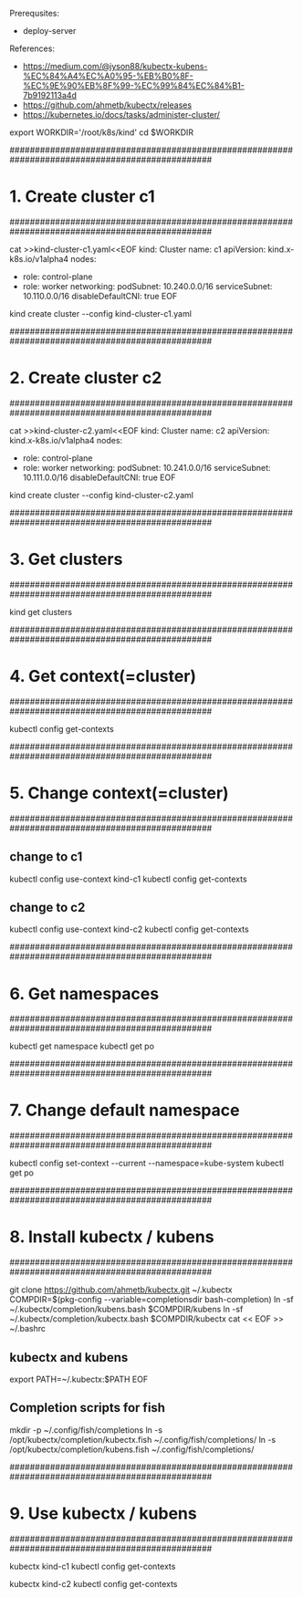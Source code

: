 Prerequsites:
- deploy-server

References:
- https://medium.com/@jyson88/kubectx-kubens-%EC%84%A4%EC%A0%95-%EB%B0%8F-%EC%9E%90%EB%8F%99-%EC%99%84%EC%84%B1-7b9192113a4d
- https://github.com/ahmetb/kubectx/releases
- https://kubernetes.io/docs/tasks/administer-cluster/

export WORKDIR='/root/k8s/kind'
cd $WORKDIR


################################################################################################
# 1. Create cluster c1
################################################################################################

cat >>kind-cluster-c1.yaml<<EOF
kind: Cluster
name: c1
apiVersion: kind.x-k8s.io/v1alpha4
nodes:
  - role: control-plane
  - role: worker
networking:
  podSubnet: 10.240.0.0/16
  serviceSubnet: 10.110.0.0/16
  disableDefaultCNI: true
EOF

kind create cluster --config kind-cluster-c1.yaml

################################################################################################
# 2. Create cluster c2
################################################################################################

cat >>kind-cluster-c2.yaml<<EOF
kind: Cluster
name: c2
apiVersion: kind.x-k8s.io/v1alpha4
nodes:
  - role: control-plane
  - role: worker
networking:
  podSubnet: 10.241.0.0/16
  serviceSubnet: 10.111.0.0/16
  disableDefaultCNI: true
EOF

kind create cluster --config kind-cluster-c2.yaml

################################################################################################
# 3. Get clusters
################################################################################################

kind get clusters

################################################################################################
# 4. Get context(=cluster)
################################################################################################

kubectl config get-contexts

################################################################################################
# 5. Change context(=cluster)
################################################################################################

## change to c1
kubectl config use-context kind-c1
kubectl config get-contexts

## change to c2
kubectl config use-context kind-c2
kubectl config get-contexts

################################################################################################
# 6. Get namespaces
################################################################################################

kubectl get namespace
kubectl get po

################################################################################################
# 7. Change default namespace
################################################################################################

kubectl config set-context --current --namespace=kube-system
kubectl get po

################################################################################################
# 8. Install kubectx / kubens
################################################################################################

git clone https://github.com/ahmetb/kubectx.git ~/.kubectx
COMPDIR=$(pkg-config --variable=completionsdir bash-completion)
ln -sf ~/.kubectx/completion/kubens.bash $COMPDIR/kubens
ln -sf ~/.kubectx/completion/kubectx.bash $COMPDIR/kubectx
cat << EOF >> ~/.bashrc

## kubectx and kubens
export PATH=~/.kubectx:\$PATH
EOF

## Completion scripts for fish
mkdir -p ~/.config/fish/completions
ln -s /opt/kubectx/completion/kubectx.fish ~/.config/fish/completions/
ln -s /opt/kubectx/completion/kubens.fish ~/.config/fish/completions/


################################################################################################
# 9. Use kubectx / kubens
################################################################################################

kubectx kind-c1
kubectl config get-contexts

kubectx kind-c2
kubectl config get-contexts
